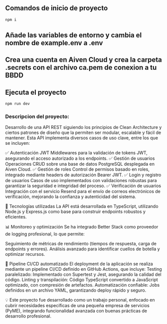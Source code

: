 ## Comandos de inicio de proyecto
```bash	
npm i
```

## Añade las variables de entorno y cambia el nombre de example.env a .env


## Crea una cuenta en Aiven Cloud y crea la carpeta .secrets con el archivo ca.pem de conexion a tu BBDD

## Ejecuta el proyecto
```bash
npm run dev
```


### Descripcion del proyecto:

Desarrollo de una API REST siguiendo los principios de Clean Architecture y ciertos patrones de diseño que la permiten ser modular, escalable y fácil de mantener. Esta API implementa diversos casos de uso clave, entre los que se incluyen:

✅ Autenticación JWT
Middlewares para la validación de tokens JWT, asegurando el acceso autorizado a los endpoints.
✅ Gestión de usuarios
Operaciones CRUD sobre una base de datos PostgreSQL desplegada en Aiven Cloud.
✅ Gestión de roles
Control de permisos basado en roles, integrado mediante headers de autorización Bearer JWT.
✅ Login y registro de usuarios
Casos de uso implementados con validaciones robustas para garantizar la seguridad e integridad del proceso.
✅ Verificación de usuarios
Integración con el servicio Resend para el envío de correos electrónicos de verificación, mejorando la confianza y autenticidad del sistema.

🚀 Tecnologías utilizadas
La API está desarrollada en TypeScript, utilizando Node.js y Express.js como base para construir endpoints robustos y eficientes.

📊 Monitoreo y optimización
Se ha integrado Better Stack como proveedor de logging profesional, lo que permite:

Seguimiento de métricas de rendimiento (tiempos de respuesta, carga de endpoints y errores).
Análisis avanzado para identificar cuellos de botella y optimizar recursos.

🔧 Pipeline CI/CD automatizado
El deployment de la aplicación se realiza mediante un pipeline CI/CD definido en GitHub Actions, que incluye:
Testing paralelizado: Implementado con Supertest y Jest, asegurando la calidad del código.
Linting y transpilación: Código TypeScript convertido a JavaScript optimizado, con compresión de artefactos.
Automatización confiable: Jobs definidos en un archivo YAML, garantizando deploy rápido y seguro.

💡 Este proyecto fue desarrollado como un trabajo personal, enfocado en cubrir necesidades específicas de una pequeña empresa de servicios (PyME), integrando funcionalidad avanzada con buenas prácticas de desarrollo profesional.